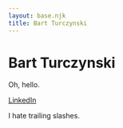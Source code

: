 ```yaml
---
layout: base.njk
title: Bart Turczynski
---
```


# Bart Turczynski

Oh, hello.

[LinkedIn](https://www.linkedin.com/in/bart-turczynski/)

I hate trailing slashes.